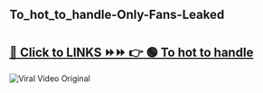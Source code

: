 
 ## To_hot_to_handle-Only-Fans-Leaked

# <h2><a href="https://clipsfans.com/To_hot_to_handle&ref=git">🔗 Click to LINKS ⏩⏩ 👉 🟢 To hot to handle </a></h2>

<a href="https://clipsfans.com/To_hot_to_handle&ref=git" rel="nofollow" data-target="animated-image.originalLink"><img src="https://i.ibb.co.com/xMMVF88/686577567.gif" alt="Viral Video Original" style="max-width: 100%; display: inline-block;" data-target="animated-image.originalImage"></a>
